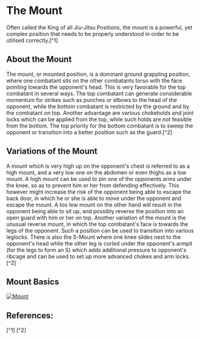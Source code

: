# The Mount
Often called the King of all Jiu-Jitsu Positions, the mount is a powerful, yet complex position that needs to be properly understood in order to be utilised correctly.[^1]

## About the Mount
The mount, or mounted position, is a dominant ground grappling position, where one combatant sits on the other combatants torso with the face pointing towards the opponent's head. This is very favorable for the top combatant in several ways. The top combatant can generate considerable momentum for strikes such as punches or elbows to the head of the opponent, while the bottom combatant is restricted by the ground and by the combatant on top. Another advantage are various chokeholds and joint locks which can be applied from the top, while such holds are not feasible from the bottom. The top priority for the bottom combatant is to sweep the opponent or transition into a better position such as the guard.[^2]

## Variations of the Mount
A mount which is very high up on the opponent's chest is referred to as a high mount, and a very low one on the abdomen or even thighs as a low mount. A high mount can be used to pin one of the opponents arms under the knee, so as to prevent him or her from defending effectively. This however might increase the risk of the opponent being able to escape the back door, in which he or she is able to move under the opponent and escape the mount. A too low mount on the other hand will result in the opponent being able to sit up, and possibly reverse the position into an open guard with him or her on top. Another variation of the mount is the unusual reverse mount, in which the top combatant's face is towards the legs of the opponent. Such a position can be used to transition into various leglocks. There is also the S-Mount where one knee slides next to the opponent's head while the other leg is curled under the opponent's armpit (for the legs to form an S) which adds additional pressure to opponent's ribcage and can be used to set up more advanced chokes and arm locks.[^2]

## Mount Basics
[![Mount](https://img.youtube.com/vi/Wy6Si0FuQaU/0.jpg)](https://youtu.be/Wy6Si0FuQaU)


## References:
[^1]
[^2]